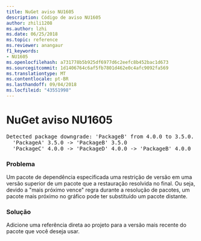 ```yaml
---
title: NuGet aviso NU1605
description: Código de aviso NU1605
author: zhili1208
ms.author: lzhi
ms.date: 06/25/2018
ms.topic: reference
ms.reviewer: anangaur
f1_keywords:
- NU1605
ms.openlocfilehash: a731778b5b925df6977d6c2eefc8b452bac1d673
ms.sourcegitcommit: 1d1406764c6af5fb7801d462e0c4afc9092fa569
ms.translationtype: MT
ms.contentlocale: pt-BR
ms.lasthandoff: 09/04/2018
ms.locfileid: "43551998"
---
```

# <a name="nuget-warning-nu1605"></a>NuGet aviso NU1605

<pre>Detected package downgrade: 'PackageB' from 4.0.0 to 3.5.0. Reference the package directly from the project to select a different version.<br/>  'PackageA' 3.5.0 -> 'PackageB' 3.5.0<br/>  'PackageC' 4.0.0 -> 'PackageD' 4.0.0 -> 'PackageB' 4.0.0</pre>

### <a name="issue"></a>Problema
Um pacote de dependência especificada uma restrição de versão em uma versão superior de um pacote que a restauração resolvida no final. Ou seja, devido a "mais próximo vence" regra durante a resolução de pacotes, um pacote mais próximo no gráfico pode ter substituído um pacote distante.

### <a name="solution"></a>Solução
Adicione uma referência direta ao projeto para a versão mais recente do pacote que você deseja usar.